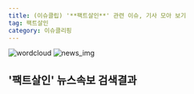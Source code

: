 ```yaml
---
title: (이슈클립) '**팩트살인**' 관련 이슈, 기사 모아 보기
tag: 팩트살인
category: 이슈클리핑
---
```

![wordcloud](https://s3.ap-northeast-2.amazonaws.com/lyrics101-wordcloud/2018-09-12-1536692180.png)
![news_img](https://user-images.githubusercontent.com/42597476/44507050-1206f400-a6e4-11e8-8d98-7ffbfebb353f.png)
## **'**팩트살인**'** 뉴스속보 검색결과

